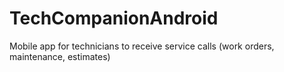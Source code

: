 # TechCompanionAndroid

Mobile app for technicians to receive service calls (work orders, maintenance, estimates)
